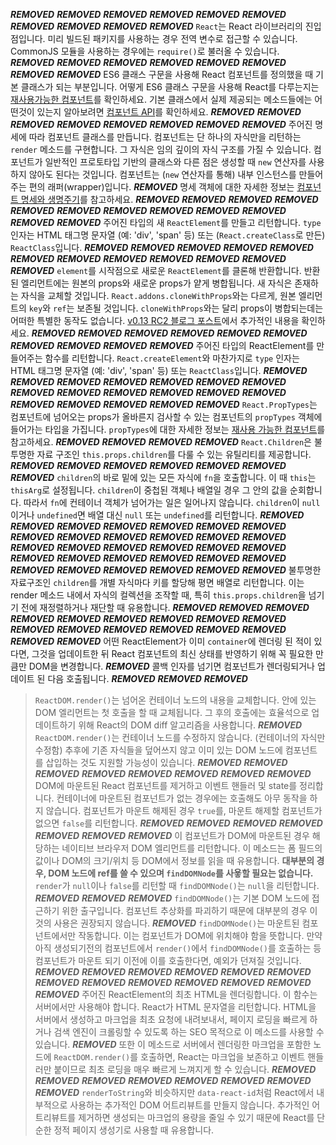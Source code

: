 ***REMOVED***
***REMOVED***
***REMOVED***
***REMOVED***
***REMOVED***
***REMOVED***
***REMOVED***
***REMOVED***
***REMOVED***
***REMOVED***
`React`는 React 라이브러리의 진입점입니다. 미리 빌드된 패키지를 사용하는 경우 전역 변수로 접근할 수 있습니다. CommonJS 모듈을 사용하는 경우에는 `require()`로 불러올 수 있습니다.
***REMOVED***
***REMOVED***
***REMOVED***
***REMOVED***
***REMOVED***
***REMOVED***
***REMOVED***
***REMOVED***
ES6 클래스 구문을 사용해 React 컴포넌트를 정의했을 때 기본 클래스가 되는 부분입니다. 어떻게 ES6 클래스 구문을 사용해 React를 다루는지는 [재사용가능한 컴포넌트](/react/docs/reusable-components-ko-KR.html#es6-클래스)를 확인하세요. 기본 클래스에서 실제 제공되는 메소드들에는 어떤것이 있는지 알아보려면 [컴포넌트 API](/react/docs/component-api-ko-KR.html)를 확인하세요.
***REMOVED***
***REMOVED***
***REMOVED***
***REMOVED***
***REMOVED***
***REMOVED***
***REMOVED***
***REMOVED***
주어진 명세에 따라 컴포넌트 클래스를 만듭니다. 컴포넌트는 단 하나의 자식만을 리턴하는 `render` 메소드를 구현합니다. 그 자식은 임의 깊이의 자식 구조를 가질 수 있습니다. 컴포넌트가 일반적인 프로토타입 기반의 클래스와 다른 점은 생성할 때 `new` 연산자를 사용하지 않아도 된다는 것입니다. 컴포넌트는 (`new` 연산자를 통해) 내부 인스턴스를 만들어 주는 편의 래퍼(wrapper)입니다.
***REMOVED***
명세 객체에 대한 자세한 정보는 [컴포넌트 명세와 생명주기](/react/docs/component-specs-ko-KR.html)를 참고하세요.
***REMOVED***
***REMOVED***
***REMOVED***
***REMOVED***
***REMOVED***
***REMOVED***
***REMOVED***
***REMOVED***
***REMOVED***
***REMOVED***
***REMOVED***
***REMOVED***
주어진 타입의 새 `ReactElement`를 만들고 리턴합니다. `type` 인자는 HTML 태그명 문자열 (예: 'div', 'span' 등) 또는 (`React.createClass`로 만든) `ReactClass`입니다.
***REMOVED***
***REMOVED***
***REMOVED***
***REMOVED***
***REMOVED***
***REMOVED***
***REMOVED***
***REMOVED***
***REMOVED***
***REMOVED***
***REMOVED***
***REMOVED***
`element`를 시작점으로 새로운 `ReactElement`를 클론해 반환합니다. 반환된 엘리먼트에는 원본의 props와 새로운 props가 얕게 병합됩니다. 새 자식은 존재하는 자식을 교체할 것입니다. `React.addons.cloneWithProps`와는 다르게, 원본 엘리먼트의 `key`와 `ref`는 보존될 것입니다. `cloneWithProps`와는 달리 props이 병합되는데는 어떠한 특별한 동작도 없습니다. [v0.13 RC2 블로그 포스트](/react/blog/2015/03/03/react-v0.13-rc2.html)에서 추가적인 내용을 확인하세요.
***REMOVED***
***REMOVED***
***REMOVED***
***REMOVED***
***REMOVED***
***REMOVED***
***REMOVED***
***REMOVED***
***REMOVED***
***REMOVED***
주어진 타입의 ReactElement를 만들어주는 함수를 리턴합니다. `React.createElement`와 마찬가지로 `type` 인자는 HTML 태그명 문자열 (예: 'div', 'span' 등) 또는 `ReactClass`입니다.
***REMOVED***
***REMOVED***
***REMOVED***
***REMOVED***
***REMOVED***
***REMOVED***
***REMOVED***
***REMOVED***
***REMOVED***
***REMOVED***
***REMOVED***
***REMOVED***
***REMOVED***
***REMOVED***
***REMOVED***
***REMOVED***
***REMOVED***
***REMOVED***
`React.PropTypes`는 컴포넌트에 넘어오는 props가 올바른지 검사할 수 있는 컴포넌트의 `propTypes` 객체에 들어가는 타입을 가집니다. `propTypes`에 대한 자세한 정보는 [재사용 가능한 컴포넌트](/react/docs/reusable-components-ko-KR.html)를 참고하세요.
***REMOVED***
***REMOVED***
***REMOVED***
***REMOVED***
`React.Children`은 불투명한 자료 구조인 `this.props.children`를 다룰 수 있는 유틸리티를 제공합니다.
***REMOVED***
***REMOVED***
***REMOVED***
***REMOVED***
***REMOVED***
***REMOVED***
***REMOVED***
`children`의 바로 밑에 있는 모든 자식에 `fn`을 호출합니다. 이 때 `this`는 `thisArg`로 설정됩니다. `children`이 중첩된 객체나 배열일 경우 그 안의 값을 순회합니다. 따라서 `fn`에 컨테이너 객체가 넘어가는 일은 일어나지 않습니다. `children`이 `null`이거나 `undefined`면 배열 대신 `null` 또는 `undefined`를 리턴합니다.
***REMOVED***
***REMOVED***
***REMOVED***
***REMOVED***
***REMOVED***
***REMOVED***
***REMOVED***
***REMOVED***
***REMOVED***
***REMOVED***
***REMOVED***
***REMOVED***
***REMOVED***
***REMOVED***
***REMOVED***
***REMOVED***
***REMOVED***
***REMOVED***
***REMOVED***
***REMOVED***
***REMOVED***
***REMOVED***
***REMOVED***
***REMOVED***
***REMOVED***
***REMOVED***
***REMOVED***
***REMOVED***
***REMOVED***
***REMOVED***
***REMOVED***
불투명한 자료구조인 `children`를 개별 자식마다 키를 할당해 평면 배열로 리턴합니다. 이는 render 메소드 내에서 자식의 컬렉션을 조작할 때, 특히 `this.props.children`을 넘기기 전에 재정렬하거나 재단할 때 유용합니다.
***REMOVED***
***REMOVED***
***REMOVED***
***REMOVED***
***REMOVED***
***REMOVED***
***REMOVED***
***REMOVED***
***REMOVED***
***REMOVED***
***REMOVED***
***REMOVED***
***REMOVED***
***REMOVED***
***REMOVED***
***REMOVED***
***REMOVED***
어떤 ReactElement가 이미 `container`에 렌더링 된 적이 있다면, 그것을 업데이트한 뒤 React 컴포넌트의 최신 상태를 반영하기 위해 꼭 필요한 만큼만 DOM을 변경합니다.
***REMOVED***
콜백 인자를 넘기면 컴포넌트가 렌더링되거나 업데이트 된 다음 호출됩니다.
***REMOVED***
***REMOVED***
***REMOVED***
> `ReactDOM.render()`는 넘어온 컨테이너 노드의 내용을 교체합니다. 안에 있는 DOM 엘리먼트는 첫 호출을 할 때 교체됩니다. 그 후의 호출에는 효율석으로 업데이트하기 위해 React의 DOM diff 알고리즘을 사용합니다.
***REMOVED***
> `ReactDOM.render()`는 컨테이너 노드를 수정하지 않습니다. (컨테이너의 자식만 수정함) 추후에 기존 자식들을 덮어쓰지 않고 이미 있는 DOM 노드에 컴포넌트를 삽입하는 것도 지원할 가능성이 있습니다.
***REMOVED***
***REMOVED***
***REMOVED***
***REMOVED***
***REMOVED***
***REMOVED***
***REMOVED***
***REMOVED***
DOM에 마운트된 React 컴포넌트를 제거하고 이벤트 핸들러 및 state를 정리합니다. 컨테이너에 마운트된 컴포넌트가 없는 경우에는 호출해도 아무 동작을 하지 않습니다. 컴포넌트가 마운트 해제된 경우 `true`를, 마운트 해제할 컴포넌트가 없으면 `false`를 리턴합니다.
***REMOVED***
***REMOVED***
***REMOVED***
***REMOVED***
***REMOVED***
***REMOVED***
***REMOVED***
이 컴포넌트가 DOM에 마운트된 경우 해당하는 네이티브 브라우저 DOM 엘리먼트를 리턴합니다. 이 메소드는 폼 필드의 값이나 DOM의 크기/위치 등 DOM에서 정보를 읽을 때 유용합니다. **대부분의 경우, DOM 노드에 ref를 쓸 수 있으며 `findDOMNode`를 사욯할 필요는 없습니다.** `render`가 `null`이나 `false`를 리턴할 때 `findDOMNode()`는 `null`을 리턴합니다.
***REMOVED***
***REMOVED***
***REMOVED***
> `findDOMNode()`는 기본 DOM 노드에 접근하기 위한 출구입니다. 컴포넌트 추상화를 파괴하기 때문에 대부분의 경우 이것의 사용은 권장되지 않습니다.
***REMOVED***
> `findDOMNode()`는 마운트된 컴포넌트에서만 작동합니다. 이는 컴포넌트가 DOM에 위치해야 함을 뜻합니다. 만약 아직 생성되기전의 컴포넌트에서 `render()`에서 `findDOMNode()`를 호출하는 등 컴포넌트가 마운트 되기 이전에 이를 호출한다면, 예외가 던져질 것입니다.
***REMOVED***
***REMOVED***
***REMOVED***
***REMOVED***
***REMOVED***
***REMOVED***
***REMOVED***
***REMOVED***
***REMOVED***
***REMOVED***
***REMOVED***
***REMOVED***
***REMOVED***
주어진 ReactElement의 최초 HTML을 렌더링합니다. 이 함수는 서버에서만 사용해야 합니다. React가 HTML 문자열을 리턴합니다. HTML을 서버에서 생성하고 마크업을 최초 요청에 내려보내서, 페이지 로딩을 빠르게 하거나 검색 엔진이 크롤링할 수 있도록 하는 SEO 목적으로 이 메소드를 사용할 수 있습니다.
***REMOVED***
또한 이 메소드로 서버에서 렌더링한 마크업을 포함한 노드에 `ReactDOM.render()`를 호출하면, React는 마크업을 보존하고 이벤트 핸들러만 붙이므로 최초 로딩을 매우 빠르게 느껴지게 할 수 있습니다.
***REMOVED***
***REMOVED***
***REMOVED***
***REMOVED***
***REMOVED***
***REMOVED***
***REMOVED***
***REMOVED***
`renderToString`와 비슷하지만 `data-react-id`처럼 React에서 내부적으로 사용하는 추가적인 DOM 어트리뷰트를 만들지 않습니다. 추가적인 어트리뷰트를 제거하면 생성되는 마크업의 용량을 줄일 수 있기 때문에 React를 단순한 정적 페이지 생성기로 사용할 때 유용합니다.
